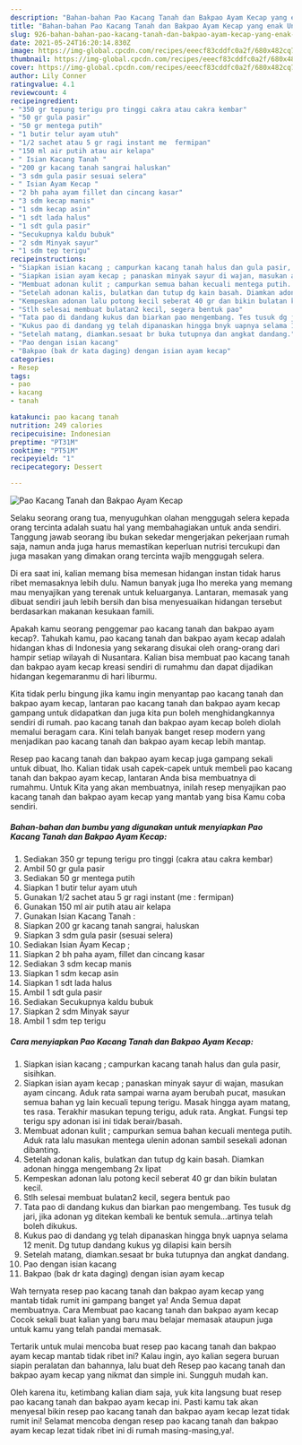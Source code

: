 ```yaml
---
description: "Bahan-bahan Pao Kacang Tanah dan Bakpao Ayam Kecap yang enak Untuk Jualan"
title: "Bahan-bahan Pao Kacang Tanah dan Bakpao Ayam Kecap yang enak Untuk Jualan"
slug: 926-bahan-bahan-pao-kacang-tanah-dan-bakpao-ayam-kecap-yang-enak-untuk-jualan
date: 2021-05-24T16:20:14.830Z
image: https://img-global.cpcdn.com/recipes/eeecf83cddfc0a2f/680x482cq70/pao-kacang-tanah-dan-bakpao-ayam-kecap-foto-resep-utama.jpg
thumbnail: https://img-global.cpcdn.com/recipes/eeecf83cddfc0a2f/680x482cq70/pao-kacang-tanah-dan-bakpao-ayam-kecap-foto-resep-utama.jpg
cover: https://img-global.cpcdn.com/recipes/eeecf83cddfc0a2f/680x482cq70/pao-kacang-tanah-dan-bakpao-ayam-kecap-foto-resep-utama.jpg
author: Lily Conner
ratingvalue: 4.1
reviewcount: 4
recipeingredient:
- "350 gr tepung terigu pro tinggi cakra atau cakra kembar"
- "50 gr gula pasir"
- "50 gr mentega putih"
- "1 butir telur ayam utuh"
- "1/2 sachet atau 5 gr ragi instant me  fermipan"
- "150 ml air putih atau air kelapa"
- " Isian Kacang Tanah "
- "200 gr kacang tanah sangrai haluskan"
- "3 sdm gula pasir sesuai selera"
- " Isian Ayam Kecap "
- "2 bh paha ayam fillet dan cincang kasar"
- "3 sdm kecap manis"
- "1 sdm kecap asin"
- "1 sdt lada halus"
- "1 sdt gula pasir"
- "Secukupnya kaldu bubuk"
- "2 sdm Minyak sayur"
- "1 sdm tep terigu"
recipeinstructions:
- "Siapkan isian kacang ; campurkan kacang tanah halus dan gula pasir, sisihkan."
- "Siapkan isian ayam kecap ; panaskan minyak sayur di wajan, masukan ayam cincang. Aduk rata sampai warna ayam berubah pucat, masukan semua bahan yg lain kecuali tepung terigu. Masak hingga ayam matang, tes rasa. Terakhir masukan tepung terigu, aduk rata. Angkat. Fungsi tep terigu spy adonan isi ini tidak berair/basah."
- "Membuat adonan kulit ; campurkan semua bahan kecuali mentega putih. Aduk rata lalu masukan mentega ulenin adonan sambil sesekali adonan dibanting."
- "Setelah adonan kalis, bulatkan dan tutup dg kain basah. Diamkan adonan hingga mengembang 2x lipat"
- "Kempeskan adonan lalu potong kecil seberat 40 gr dan bikin bulatan kecil."
- "Stlh selesai membuat bulatan2 kecil, segera bentuk pao"
- "Tata pao di dandang kukus dan biarkan pao mengembang. Tes tusuk dg jari, jika adonan yg ditekan kembali ke bentuk semula...artinya telah boleh dikukus."
- "Kukus pao di dandang yg telah dipanaskan hingga bnyk uapnya selama 12 menit. Dg tutup dandang kukus yg dilapisi kain bersih"
- "Setelah matang, diamkan.sesaat br buka tutupnya dan angkat dandang."
- "Pao dengan isian kacang"
- "Bakpao (bak dr kata daging) dengan isian ayam kecap"
categories:
- Resep
tags:
- pao
- kacang
- tanah

katakunci: pao kacang tanah 
nutrition: 249 calories
recipecuisine: Indonesian
preptime: "PT31M"
cooktime: "PT51M"
recipeyield: "1"
recipecategory: Dessert

---
```



![Pao Kacang Tanah dan Bakpao Ayam Kecap](https://img-global.cpcdn.com/recipes/eeecf83cddfc0a2f/680x482cq70/pao-kacang-tanah-dan-bakpao-ayam-kecap-foto-resep-utama.jpg)

Selaku seorang orang tua, menyuguhkan olahan menggugah selera kepada orang tercinta adalah suatu hal yang membahagiakan untuk anda sendiri. Tanggung jawab seorang ibu bukan sekedar mengerjakan pekerjaan rumah saja, namun anda juga harus memastikan keperluan nutrisi tercukupi dan juga masakan yang dimakan orang tercinta wajib menggugah selera.

Di era  saat ini, kalian memang bisa memesan hidangan instan tidak harus ribet memasaknya lebih dulu. Namun banyak juga lho mereka yang memang mau menyajikan yang terenak untuk keluarganya. Lantaran, memasak yang dibuat sendiri jauh lebih bersih dan bisa menyesuaikan hidangan tersebut berdasarkan makanan kesukaan famili. 



Apakah kamu seorang penggemar pao kacang tanah dan bakpao ayam kecap?. Tahukah kamu, pao kacang tanah dan bakpao ayam kecap adalah hidangan khas di Indonesia yang sekarang disukai oleh orang-orang dari hampir setiap wilayah di Nusantara. Kalian bisa membuat pao kacang tanah dan bakpao ayam kecap kreasi sendiri di rumahmu dan dapat dijadikan hidangan kegemaranmu di hari liburmu.

Kita tidak perlu bingung jika kamu ingin menyantap pao kacang tanah dan bakpao ayam kecap, lantaran pao kacang tanah dan bakpao ayam kecap gampang untuk didapatkan dan juga kita pun boleh menghidangkannya sendiri di rumah. pao kacang tanah dan bakpao ayam kecap boleh diolah memalui beragam cara. Kini telah banyak banget resep modern yang menjadikan pao kacang tanah dan bakpao ayam kecap lebih mantap.

Resep pao kacang tanah dan bakpao ayam kecap juga gampang sekali untuk dibuat, lho. Kalian tidak usah capek-capek untuk membeli pao kacang tanah dan bakpao ayam kecap, lantaran Anda bisa membuatnya di rumahmu. Untuk Kita yang akan membuatnya, inilah resep menyajikan pao kacang tanah dan bakpao ayam kecap yang mantab yang bisa Kamu coba sendiri.

<!--inarticleads1-->

##### Bahan-bahan dan bumbu yang digunakan untuk menyiapkan Pao Kacang Tanah dan Bakpao Ayam Kecap:

1. Sediakan 350 gr tepung terigu pro tinggi (cakra atau cakra kembar)
1. Ambil 50 gr gula pasir
1. Sediakan 50 gr mentega putih
1. Siapkan 1 butir telur ayam utuh
1. Gunakan 1/2 sachet atau 5 gr ragi instant (me : fermipan)
1. Gunakan 150 ml air putih atau air kelapa
1. Gunakan  Isian Kacang Tanah :
1. Siapkan 200 gr kacang tanah sangrai, haluskan
1. Siapkan 3 sdm gula pasir (sesuai selera)
1. Sediakan  Isian Ayam Kecap ;
1. Siapkan 2 bh paha ayam, fillet dan cincang kasar
1. Sediakan 3 sdm kecap manis
1. Siapkan 1 sdm kecap asin
1. Siapkan 1 sdt lada halus
1. Ambil 1 sdt gula pasir
1. Sediakan Secukupnya kaldu bubuk
1. Siapkan 2 sdm Minyak sayur
1. Ambil 1 sdm tep terigu




<!--inarticleads2-->

##### Cara menyiapkan Pao Kacang Tanah dan Bakpao Ayam Kecap:

1. Siapkan isian kacang ; campurkan kacang tanah halus dan gula pasir, sisihkan.
1. Siapkan isian ayam kecap ; panaskan minyak sayur di wajan, masukan ayam cincang. Aduk rata sampai warna ayam berubah pucat, masukan semua bahan yg lain kecuali tepung terigu. Masak hingga ayam matang, tes rasa. Terakhir masukan tepung terigu, aduk rata. Angkat. Fungsi tep terigu spy adonan isi ini tidak berair/basah.
1. Membuat adonan kulit ; campurkan semua bahan kecuali mentega putih. Aduk rata lalu masukan mentega ulenin adonan sambil sesekali adonan dibanting.
1. Setelah adonan kalis, bulatkan dan tutup dg kain basah. Diamkan adonan hingga mengembang 2x lipat
1. Kempeskan adonan lalu potong kecil seberat 40 gr dan bikin bulatan kecil.
1. Stlh selesai membuat bulatan2 kecil, segera bentuk pao
1. Tata pao di dandang kukus dan biarkan pao mengembang. Tes tusuk dg jari, jika adonan yg ditekan kembali ke bentuk semula...artinya telah boleh dikukus.
1. Kukus pao di dandang yg telah dipanaskan hingga bnyk uapnya selama 12 menit. Dg tutup dandang kukus yg dilapisi kain bersih
1. Setelah matang, diamkan.sesaat br buka tutupnya dan angkat dandang.
1. Pao dengan isian kacang
1. Bakpao (bak dr kata daging) dengan isian ayam kecap




Wah ternyata resep pao kacang tanah dan bakpao ayam kecap yang mantab tidak rumit ini gampang banget ya! Anda Semua dapat membuatnya. Cara Membuat pao kacang tanah dan bakpao ayam kecap Cocok sekali buat kalian yang baru mau belajar memasak ataupun juga untuk kamu yang telah pandai memasak.

Tertarik untuk mulai mencoba buat resep pao kacang tanah dan bakpao ayam kecap mantab tidak ribet ini? Kalau ingin, ayo kalian segera buruan siapin peralatan dan bahannya, lalu buat deh Resep pao kacang tanah dan bakpao ayam kecap yang nikmat dan simple ini. Sungguh mudah kan. 

Oleh karena itu, ketimbang kalian diam saja, yuk kita langsung buat resep pao kacang tanah dan bakpao ayam kecap ini. Pasti kamu tak akan menyesal bikin resep pao kacang tanah dan bakpao ayam kecap lezat tidak rumit ini! Selamat mencoba dengan resep pao kacang tanah dan bakpao ayam kecap lezat tidak ribet ini di rumah masing-masing,ya!.


